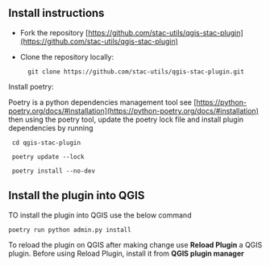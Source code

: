 
## Install instructions

* Fork the repository [https://github.com/stac-utils/qgis-stac-plugin](https://github.com/stac-utils/qgis-stac-plugin)
* Clone the repository locally:

        git clone https://github.com/stac-utils/qgis-stac-plugin.git

Install poetry:

Poetry is a python dependencies management tool see [https://python-poetry.org/docs/#installation](https://python-poetry.org/docs/#installation) then using the poetry tool, update the poetry lock file and install plugin dependencies by running

     cd qgis-stac-plugin

     poetry update --lock

     poetry install --no-dev

## Install the plugin into QGIS

TO install the plugin into QGIS use the below command

    poetry run python admin.py install

To reload the plugin on QGIS after making change use **Reload Plugin** a QGIS plugin. Before using Reload Plugin, install it from **QGIS plugin manager**

